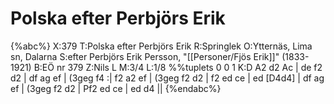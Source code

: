 # Polska efter Perbjörs Erik

{%abc%}
X:379
T:Polska efter Perbjörs Erik
R:Springlek
O:Ytternäs, Lima sn, Dalarna
S:efter Perbjörs Erik Persson, "[[Personer/Fjös Erik]]" (1833-1921)
B:EÖ nr 379
Z:Nils L
M:3/4
L:1/8
%%tuplets 0 0 1
K:D
A2 d2 Ac | de f2 d2 | df ag ef | (3geg f4 :|
f2 a2 ef | (3geg f2 d2 | f2 ed ce | ed [D4d4] |
df ag ef | (3geg f2 d2 | Pf2 ed ce | ed d4 ||
{%endabc%}
